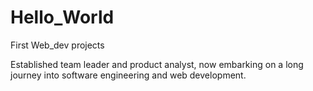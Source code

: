 # Hello_World
First Web_dev projects

Established team leader and product analyst, now embarking on a long journey into software engineering and web development. 
